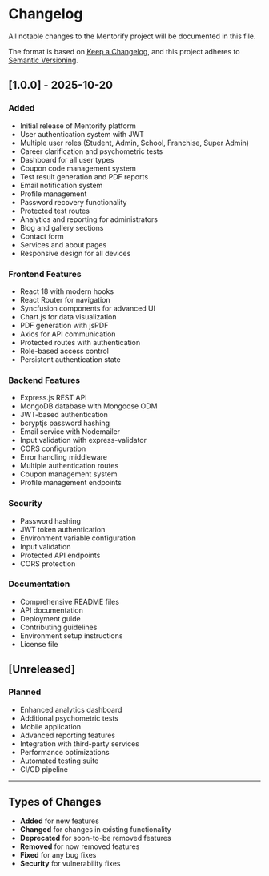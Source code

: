 # Changelog

All notable changes to the Mentorify project will be documented in this file.

The format is based on [Keep a Changelog](https://keepachangelog.com/en/1.0.0/),
and this project adheres to [Semantic Versioning](https://semver.org/spec/v2.0.0.html).

## [1.0.0] - 2025-10-20

### Added
- Initial release of Mentorify platform
- User authentication system with JWT
- Multiple user roles (Student, Admin, School, Franchise, Super Admin)
- Career clarification and psychometric tests
- Dashboard for all user types
- Coupon code management system
- Test result generation and PDF reports
- Email notification system
- Profile management
- Password recovery functionality
- Protected test routes
- Analytics and reporting for administrators
- Blog and gallery sections
- Contact form
- Services and about pages
- Responsive design for all devices

### Frontend Features
- React 18 with modern hooks
- React Router for navigation
- Syncfusion components for advanced UI
- Chart.js for data visualization
- PDF generation with jsPDF
- Axios for API communication
- Protected routes with authentication
- Role-based access control
- Persistent authentication state

### Backend Features
- Express.js REST API
- MongoDB database with Mongoose ODM
- JWT-based authentication
- bcryptjs password hashing
- Email service with Nodemailer
- Input validation with express-validator
- CORS configuration
- Error handling middleware
- Multiple authentication routes
- Coupon management system
- Profile management endpoints

### Security
- Password hashing
- JWT token authentication
- Environment variable configuration
- Input validation
- Protected API endpoints
- CORS protection

### Documentation
- Comprehensive README files
- API documentation
- Deployment guide
- Contributing guidelines
- Environment setup instructions
- License file

## [Unreleased]

### Planned
- Enhanced analytics dashboard
- Additional psychometric tests
- Mobile application
- Advanced reporting features
- Integration with third-party services
- Performance optimizations
- Automated testing suite
- CI/CD pipeline

---

## Types of Changes

- **Added** for new features
- **Changed** for changes in existing functionality
- **Deprecated** for soon-to-be removed features
- **Removed** for now removed features
- **Fixed** for any bug fixes
- **Security** for vulnerability fixes

